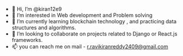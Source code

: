 - 👋 Hi, I’m @kiran12e9
- 👀 I’m interested in Web development and Problem solving 
- 🌱 I’m currently learning blockchain technology , and practicing data structures and algorithms.
- 💞️ I’m looking to collaborate on projects related to Django or React.js frameworks.
- 📫 you can reach me  on mail - r.ravikiranreddy2409@gmail.com 

<!---
kiran12e9/kiran12e9 is a ✨ special ✨ repository because its `README.md` (this file) appears on your GitHub profile.
You can click the Preview link to take a look at your changes.
--->
